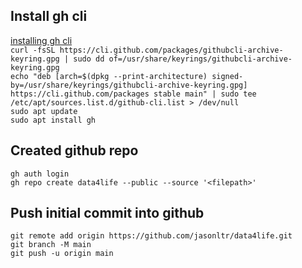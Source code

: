 ## Install gh cli ##  
[installing gh cli](https://github.com/cli/cli/blob/trunk/docs/install_linux.md)  
`curl -fsSL https://cli.github.com/packages/githubcli-archive-keyring.gpg | sudo dd of=/usr/share/keyrings/githubcli-archive-keyring.gpg`  
`echo "deb [arch=$(dpkg --print-architecture) signed-by=/usr/share/keyrings/githubcli-archive-keyring.gpg] https://cli.github.com/packages stable main" | sudo tee /etc/apt/sources.list.d/github-cli.list > /dev/null`  
`sudo apt update`  
`sudo apt install gh`  

## Created github repo ##  
`gh auth login`  
`gh repo create data4life --public --source '<filepath>'`  

## Push initial commit into github ##  
`git remote add origin https://github.com/jasonltr/data4life.git`  
`git branch -M main`  
`git push -u origin main`  



